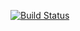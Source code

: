 [![Build Status](https://travis-ci.org/ronhuafeng/my-blog.svg?branch=master)](https://travis-ci.org/ronhuafeng/my-blog)

